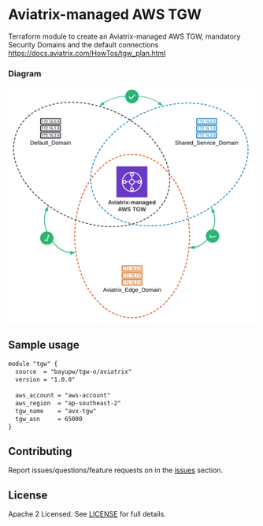 # Aviatrix-managed AWS TGW

Terraform module to create an Aviatrix-managed AWS TGW, mandatory Security Domains and the default connections
https://docs.aviatrix.com/HowTos/tgw_plan.html

### Diagram
<img src="https://github.com/bayupw/terraform-aviatrix-tgw-o/blob/main/images/terraform-aviatrix-tgw-o.png?raw=true">


## Sample usage

```hcl
module "tgw" {
  source  = "bayupw/tgw-o/aviatrix"
  version = "1.0.0"

  aws_account = "aws-account"
  aws_region  = "ap-southeast-2"
  tgw_name    = "avx-tgw"
  tgw_asn     = 65000
}
```

## Contributing

Report issues/questions/feature requests on in the [issues](https://github.com/bayupw/terraform-aviatrix-tgw-o/issues/new) section.

## License

Apache 2 Licensed. See [LICENSE](https://github.com/bayupw/terraform-aviatrix-tgw-o/tree/master/LICENSE) for full details.